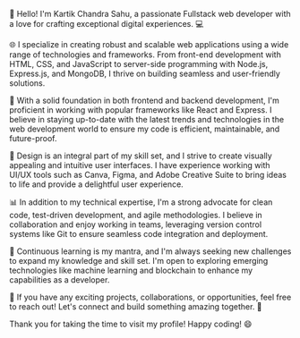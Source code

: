 👋 Hello! I'm Kartik Chandra Sahu, a passionate Fullstack web developer with a love for crafting exceptional digital experiences. 💻

🌐 I specialize in creating robust and scalable web applications using a wide range of technologies and frameworks. From front-end development with HTML, CSS, and JavaScript to server-side programming with Node.js, Express.js, and MongoDB, I thrive on building seamless and user-friendly solutions.

🔨 With a solid foundation in both frontend and backend development, I'm proficient in working with popular frameworks like React and Express. I believe in staying up-to-date with the latest trends and technologies in the web development world to ensure my code is efficient, maintainable, and future-proof.

🎨 Design is an integral part of my skill set, and I strive to create visually appealing and intuitive user interfaces. I have experience working with UI/UX tools such as Canva, Figma, and Adobe Creative Suite to bring ideas to life and provide a delightful user experience.

📊 In addition to my technical expertise, I'm a strong advocate for clean code, test-driven development, and agile methodologies. I believe in collaboration and enjoy working in teams, leveraging version control systems like Git to ensure seamless code integration and deployment.

🌱 Continuous learning is my mantra, and I'm always seeking new challenges to expand my knowledge and skill set. I'm open to exploring emerging technologies like machine learning and blockchain to enhance my capabilities as a developer.

🤝 If you have any exciting projects, collaborations, or opportunities, feel free to reach out! Let's connect and build something amazing together. 🚀

Thank you for taking the time to visit my profile! Happy coding! 😄
